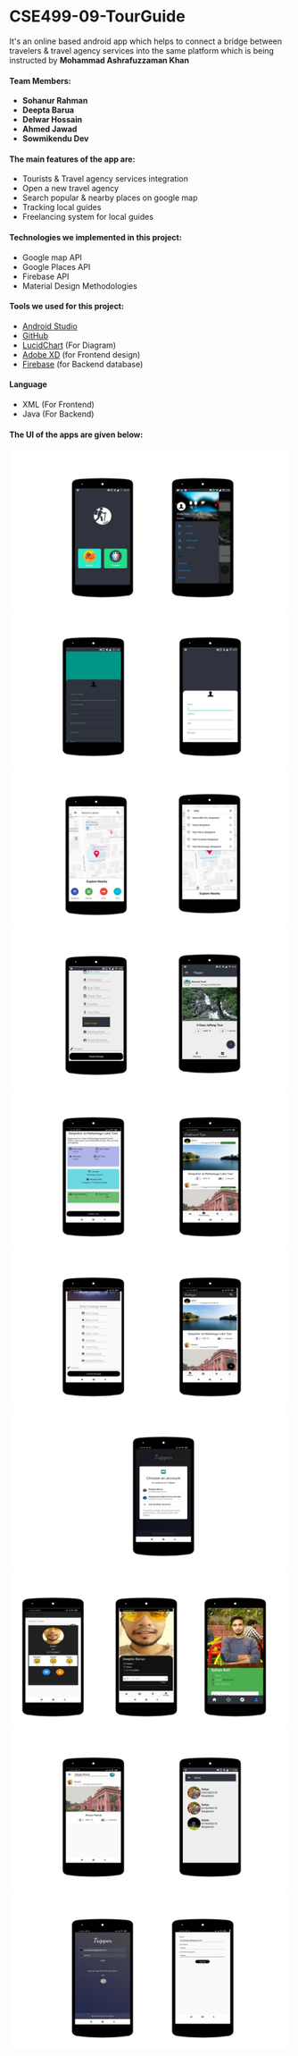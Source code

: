# CSE499-09-TourGuide

It's an online based android app which helps to connect a bridge between travelers & travel agency services into the same platform which is being instructed by **Mohammad Ashrafuzzaman Khan**
#### Team Members:
- **Sohanur Rahman**
- **Deepta Barua**
- **Delwar Hossain**
- **Ahmed Jawad**
- **Sowmikendu Dev**
#### The main features of the app are:
* Tourists & Travel agency services integration
* Open a new travel agency
* Search popular & nearby places on google map
* Tracking local guides
* Freelancing system for local guides
#### Technologies we implemented in this project:
* Google map API
* Google Places API
* Firebase API
* Material Design Methodologies
#### Tools we used for this project:
* [Android Studio](https://developer.android.com/studio)
* [GitHub](http://github.com)
* [LucidChart](https://www.lucidchart.com) (For Diagram)
* [Adobe XD](https://www.adobe.com/products/xd.html) (for Frontend design)
* [Firebase](https://firebase.google.com/) (for Backend database)
#### Language
* XML (For Frontend)
* Java (For Backend)

#### The UI of the apps are given below:
![Front page](https://github.com/Sohanur-Rahman642/CSE499-09-Tripper-Android-/blob/master/Images/channel%20ui%201.jpg)
![Page 2](https://github.com/Sohanur-Rahman642/CSE499-09-Tripper-Android-/blob/master/Images/channel%20ui%202.jpg)
![Google map Implementation](https://github.com/Sohanur-Rahman642/CSE499-09-Tripper-Android-/blob/master/Images/google%20map.jpg)
![Page 3](https://github.com/Sohanur-Rahman642/CSE499-09-Tripper-Android-/blob/master/Images/channel%20ui%203.jpg)
![Confirm trip](https://github.com/Sohanur-Rahman642/CSE499-09-Tripper-Android-/blob/master/Images/confrim%20trip.jpg)
![Create Package](https://github.com/Sohanur-Rahman642/CSE499-09-Tripper-Android-/blob/master/Images/creating%20package.jpg)
![Google log in](https://github.com/Sohanur-Rahman642/CSE499-09-Tripper-Android-/blob/master/Images/google%20log%20in.jpg)
![Guide profile image](https://github.com/Sohanur-Rahman642/CSE499-09-Tripper-Android-/blob/master/Images/guide%20image.jpg)
![Searching Package](https://github.com/Sohanur-Rahman642/CSE499-09-Tripper-Android-/blob/master/Images/searching%20packages.jpg)
![Login page](https://github.com/Sohanur-Rahman642/CSE499-09-Tripper-Android-/blob/master/Images/user%20login.jpg)

